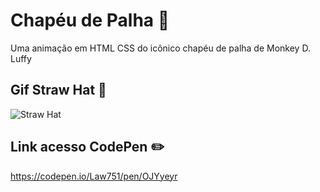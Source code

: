 # Chapéu de Palha 🎩
Uma animação em HTML CSS do icônico chapéu de palha de Monkey D. Luffy
## Gif Straw Hat 👾
![Straw Hat](https://github.com/Law751/Chap-u-de-Palha/assets/147450456/0a47e259-587c-4e37-a83a-4a2abcdd89f1)
## Link acesso CodePen ✏️
https://codepen.io/Law751/pen/OJYyeyr

